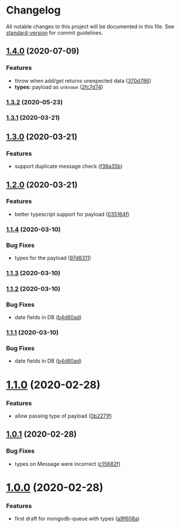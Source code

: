 # Changelog

All notable changes to this project will be documented in this file. See
[standard-version](https://github.com/conventional-changelog/standard-version)
for commit guidelines.

## [1.4.0](https://github.com/openwar/mongodb-queue/compare/v1.3.2...v1.4.0) (2020-07-09)

### Features

- throw when add/get returns unexpected data
  ([370d786](https://github.com/openwar/mongodb-queue/commit/370d78633e00a353fd1132899db262321b29de63))
- **types:** payload as `unknown`
  ([2fc7d74](https://github.com/openwar/mongodb-queue/commit/2fc7d7440a46ae9b464d30f01448559e61baae11))

### [1.3.2](https://github.com/openwar/mongodb-queue/compare/v1.3.1...v1.3.2) (2020-05-23)

### [1.3.1](https://github.com/openwar/mongodb-queue/compare/v1.3.0...v1.3.1) (2020-03-21)

## [1.3.0](https://github.com/openwar/mongodb-queue/compare/v1.2.0...v1.3.0) (2020-03-21)

### Features

- support duplicate message check
  ([f38a35b](https://github.com/openwar/mongodb-queue/commit/f38a35b078f9e3b45dd51a5b174a693230c28e00))

## [1.2.0](https://github.com/openwar/mongodb-queue/compare/v1.1.4...v1.2.0) (2020-03-21)

### Features

- better typescript support for payload
  ([035164f](https://github.com/openwar/mongodb-queue/commit/035164fd777b88b4350fb1e592e65f76819bd499))

### [1.1.4](https://github.com/openwar/mongodb-queue/compare/v1.1.3...v1.1.4) (2020-03-10)

### Bug Fixes

- types for the payload
  ([97d8311](https://github.com/openwar/mongodb-queue/commit/97d8311f01a00111b77a7b64952592d4b89600b9))

### [1.1.3](https://github.com/openwar/mongodb-queue/compare/v1.1.2...v1.1.3) (2020-03-10)

### [1.1.2](https://github.com/openwar/mongodb-queue/compare/v1.1.0...v1.1.2) (2020-03-10)

### Bug Fixes

- date fields in DB
  ([b4d60ad](https://github.com/openwar/mongodb-queue/commit/b4d60ad33ff128266e82b4a736c38667fa54be83))

### [1.1.1](https://github.com/openwar/mongodb-queue/compare/v1.1.0...v1.1.1) (2020-03-10)

### Bug Fixes

- date fields in DB
  ([b4d60ad](https://github.com/openwar/mongodb-queue/commit/b4d60ad33ff128266e82b4a736c38667fa54be83))

# [1.1.0](https://github.com/openwar/mongodb-queue/compare/1.0.1...1.1.0) (2020-02-28)

### Features

- allow passing type of payload
  ([0b2271f](https://github.com/openwar/mongodb-queue/commit/0b2271fb57dd57347ecd047005baa884db7bd1a3))

## [1.0.1](https://github.com/openwar/mongodb-queue/compare/1.0.0...1.0.1) (2020-02-28)

### Bug Fixes

- types on Message were incorrect
  ([c15682f](https://github.com/openwar/mongodb-queue/commit/c15682f25047611809f88d493bd3eb487ad7fd5d))

# [1.0.0](https://github.com/openwar/mongodb-queue/compare/a9f608ab418c27873ea84065efe1c4abc162cde2...1.0.0) (2020-02-28)

### Features

- first draft for mongodb-queue with types
  ([a9f608a](https://github.com/openwar/mongodb-queue/commit/a9f608ab418c27873ea84065efe1c4abc162cde2))
